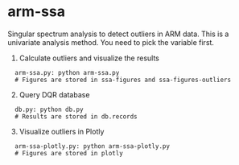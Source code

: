 # arm-ssa
Singular spectrum analysis to detect outliers in ARM data. This is a univariate analysis method. You need to pick the variable first.

1. Calculate outliers and visualize the results
```
  arm-ssa.py: python arm-ssa.py
  # Figures are stored in ssa-figures and ssa-figures-outliers
```
2. Query DQR database
```
  db.py: python db.py
  # Results are stored in db.records
```

3. Visualize outliers in Plotly
```
  arm-ssa-plotly.py: python arm-ssa-plotly.py
  # Figures are stored in plotly
```

